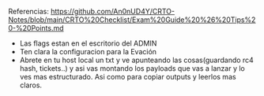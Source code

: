 
Referencias:
https://github.com/An0nUD4Y/CRTO-Notes/blob/main/CRTO%20Checklist/Exam%20Guide%20%26%20Tips%20-%20Points.md


- Las flags estan en el escritorio del ADMIN
- Ten clara la configuracion para la Evación
- Abrete en tu host local un txt y ve apunteando las cosas(guardando rc4 hash, tickets..) y asi vas montando los payloads que vas a lanzar y lo ves mas estructurado. Asi como para copiar outputs y leerlos mas claros.
